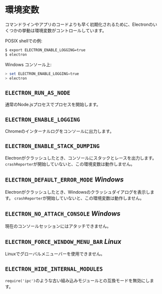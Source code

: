 # 環境変数

コマンドラインやアプリのコードよりも早く初期化されるために、Electronのいくつかの挙動は環境変数がコントロールしています。

POSIX shellでの例:

```bash
$ export ELECTRON_ENABLE_LOGGING=true
$ electron
```

Windows コンソール上:

```powershell
> set ELECTRON_ENABLE_LOGGING=true
> electron
```

## `ELECTRON_RUN_AS_NODE`

通常のNode.jsプロセスでプロセスを開始します。

## `ELECTRON_ENABLE_LOGGING`

Chromeのインターナルログをコンソールに出力します。

## `ELECTRON_ENABLE_STACK_DUMPING`

Electronがクラッシュしたとき、コンソールにスタックとレースを出力します。
`crashReporter`が開始していないと、この環境変数は動作しません。

## `ELECTRON_DEFAULT_ERROR_MODE` _Windows_

Electronがクラッシュしたとき、Windowsのクラッシュダイアログを表示します。
`crashReporter`が開始していないと、この環境変数は動作しません。

## `ELECTRON_NO_ATTACH_CONSOLE` _Windows_

現在のコンソールセッションにはアタッチできません。

## `ELECTRON_FORCE_WINDOW_MENU_BAR` _Linux_

Linuxでグローバルメニューバーを使用できません。

## `ELECTRON_HIDE_INTERNAL_MODULES`

`require('ipc')`のような古い組み込みモジュールとの互換モードを無効にします。
